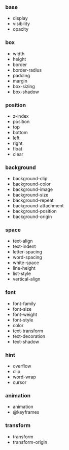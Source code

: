 ### base
* display
* visibility
* opacity

### box
* width
* height
* border
* border-radius
* padding
* margin
* box-sizing
* box-shadow

### position
* z-index
* position
* top
* bottom
* left
* right
* float
* clear

### background
* background-clip
* background-color
* background-image
* background-size
* background-repeat
* background-attachment
* background-position
* background-origin

### space
* text-align
* text-indent
* letter-spacing
* word-spacing
* white-space
* line-height
* list-style
* vertical-align

### font
* font-family
* font-size
* font-weight
* font-style
* color
* text-transform
* text-decoration
* text-shadow

### hint
* overflow
* clip
* word-wrap
* cursor

### animation
* animation
* @keyframes

### transform
* transform
* transform-origin
